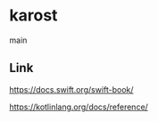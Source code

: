 # karost
main 


## Link
https://docs.swift.org/swift-book/

https://kotlinlang.org/docs/reference/
